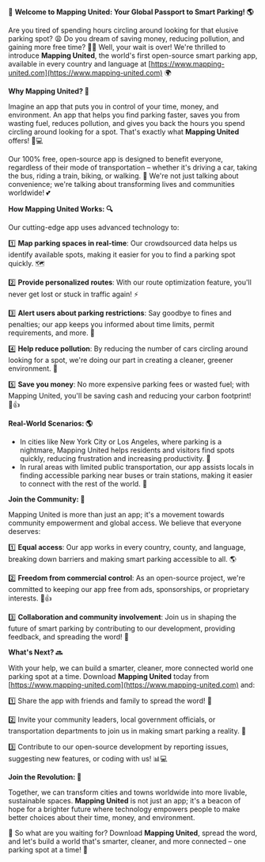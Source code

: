 🚀 **Welcome to Mapping United: Your Global Passport to Smart Parking! 🌎**

Are you tired of spending hours circling around looking for that elusive parking spot? 😩 Do you dream of saving money, reducing pollution, and gaining more free time? 💸💡 Well, your wait is over! We're thrilled to introduce **Mapping United**, the world's first open-source smart parking app, available in every country and language at [https://www.mapping-united.com](https://www.mapping-united.com) 🌍

**Why Mapping United? 🤔**

Imagine an app that puts you in control of your time, money, and environment. An app that helps you find parking faster, saves you from wasting fuel, reduces pollution, and gives you back the hours you spend circling around looking for a spot. That's exactly what **Mapping United** offers! 🚗💻

Our 100% free, open-source app is designed to benefit everyone, regardless of their mode of transportation – whether it's driving a car, taking the bus, riding a train, biking, or walking. 🌈 We're not just talking about convenience; we're talking about transforming lives and communities worldwide! 💕

**How Mapping United Works: 🔍**

Our cutting-edge app uses advanced technology to:

1️⃣ **Map parking spaces in real-time**: Our crowdsourced data helps us identify available spots, making it easier for you to find a parking spot quickly. 🗺️

2️⃣ **Provide personalized routes**: With our route optimization feature, you'll never get lost or stuck in traffic again! ⚡️

3️⃣ **Alert users about parking restrictions**: Say goodbye to fines and penalties; our app keeps you informed about time limits, permit requirements, and more. 📝

4️⃣ **Help reduce pollution**: By reducing the number of cars circling around looking for a spot, we're doing our part in creating a cleaner, greener environment. 🌿

5️⃣ **Save you money**: No more expensive parking fees or wasted fuel; with Mapping United, you'll be saving cash and reducing your carbon footprint! 💸👍

**Real-World Scenarios: 🌎**

* In cities like New York City or Los Angeles, where parking is a nightmare, Mapping United helps residents and visitors find spots quickly, reducing frustration and increasing productivity. 🗽️
* In rural areas with limited public transportation, our app assists locals in finding accessible parking near buses or train stations, making it easier to connect with the rest of the world. 🚂

**Join the Community: 👥**

Mapping United is more than just an app; it's a movement towards community empowerment and global access. We believe that everyone deserves:

1️⃣ **Equal access**: Our app works in every country, county, and language, breaking down barriers and making smart parking accessible to all. 🌎

2️⃣ **Freedom from commercial control**: As an open-source project, we're committed to keeping our app free from ads, sponsorships, or proprietary interests. 💸👍

3️⃣ **Collaboration and community involvement**: Join us in shaping the future of smart parking by contributing to our development, providing feedback, and spreading the word! 🤝

**What's Next? 🔜**

With your help, we can build a smarter, cleaner, more connected world one parking spot at a time. Download **Mapping United** today from [https://www.mapping-united.com](https://www.mapping-united.com) and:

1️⃣ Share the app with friends and family to spread the word! 🤩

2️⃣ Invite your community leaders, local government officials, or transportation departments to join us in making smart parking a reality. 💬

3️⃣ Contribute to our open-source development by reporting issues, suggesting new features, or coding with us! 📊💻

**Join the Revolution: 🚀**

Together, we can transform cities and towns worldwide into more livable, sustainable spaces. **Mapping United** is not just an app; it's a beacon of hope for a brighter future where technology empowers people to make better choices about their time, money, and environment.

🌟 So what are you waiting for? Download **Mapping United**, spread the word, and let's build a world that's smarter, cleaner, and more connected – one parking spot at a time! 🚀